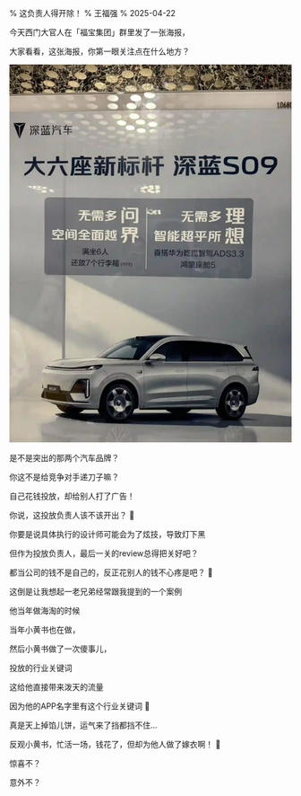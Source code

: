 % 这负责人得开除！
% 王福强
% 2025-04-22

今天西门大官人在「福宝集团」群里发了一张海报，

大家看看，这张海报，你第一眼关注点在什么地方？

![](./images/bad-designed-poster.webp)

是不是突出的那两个汽车品牌？ 

你这不是给竞争对手递刀子嘛？ 

自己花钱投放，却给别人打了广告！

你说，这投放负责人该不该开出？ 🤣

你要是说具体执行的设计师可能会为了炫技，导致灯下黑

但作为投放负责人，最后一关的review总得把关好吧？

都当公司的钱不是自己的，反正花别人的钱不心疼是吧？ 🤣

这倒是让我想起一老兄弟经常跟我提到的一个案例

他当年做海淘的时候

当年小黄书也在做，

然后小黄书做了一次傻事儿，

投放的行业关键词

这给他直接带来泼天的流量

因为他的APP名字里有这个行业关键词 🤣

真是天上掉馅儿饼，运气来了挡都挡不住...

反观小黄书，忙活一场，钱花了，但却为他人做了嫁衣啊！ 🤣

惊喜不？ 

意外不？
